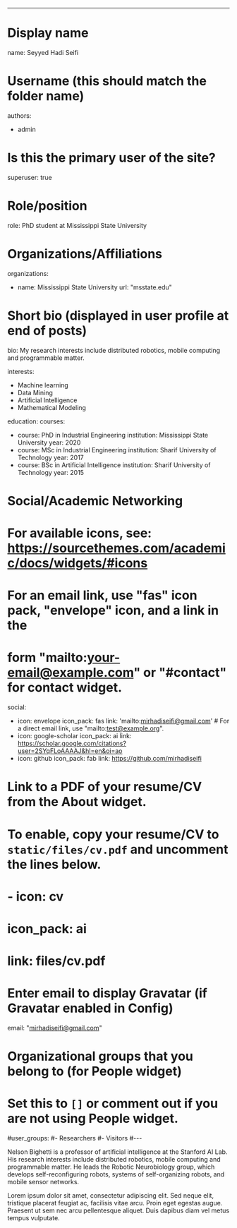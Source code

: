 ---
# Display name
name: Seyyed Hadi Seifi

# Username (this should match the folder name)
authors:
- admin

# Is this the primary user of the site?
superuser: true

# Role/position
role: PhD student at Mississippi State University

# Organizations/Affiliations
organizations:
- name: Mississippi State University
  url: "msstate.edu"

# Short bio (displayed in user profile at end of posts)
bio: My research interests include distributed robotics, mobile computing and programmable matter.

interests:
- Machine learning
- Data Mining
- Artificial Intelligence
- Mathematical Modeling


education:
  courses:
  - course: PhD in Industrial Engineering
    institution: Mississippi State University
    year: 2020
  - course: MSc in Industrial Engineering
    institution: Sharif University of Technology
    year: 2017
  - course: BSc in Artificial Intelligence
    institution: Sharif University of Technology
    year: 2015

# Social/Academic Networking
# For available icons, see: https://sourcethemes.com/academic/docs/widgets/#icons
#   For an email link, use "fas" icon pack, "envelope" icon, and a link in the
#   form "mailto:your-email@example.com" or "#contact" for contact widget.
social:
- icon: envelope
  icon_pack: fas
  link: 'mailto:mirhadiseifi@gmail.com'  # For a direct email link, use "mailto:test@example.org".
- icon: google-scholar
  icon_pack: ai
  link: https://scholar.google.com/citations?user=2SYqFLoAAAAJ&hl=en&oi=ao
- icon: github
  icon_pack: fab
  link: https://github.com/mirhadiseifi
# Link to a PDF of your resume/CV from the About widget.
# To enable, copy your resume/CV to `static/files/cv.pdf` and uncomment the lines below.  
# - icon: cv
#   icon_pack: ai
#   link: files/cv.pdf

# Enter email to display Gravatar (if Gravatar enabled in Config)
email: "mirhadiseifi@gmail.com"
  
# Organizational groups that you belong to (for People widget)
#   Set this to `[]` or comment out if you are not using People widget.  
#user_groups:
#- Researchers
#- Visitors
#---

Nelson Bighetti is a professor of artificial intelligence at the Stanford AI Lab. His research interests include distributed robotics, mobile computing and programmable matter. He leads the Robotic Neurobiology group, which develops self-reconfiguring robots, systems of self-organizing robots, and mobile sensor networks.

Lorem ipsum dolor sit amet, consectetur adipiscing elit. Sed neque elit, tristique placerat feugiat ac, facilisis vitae arcu. Proin eget egestas augue. Praesent ut sem nec arcu pellentesque aliquet. Duis dapibus diam vel metus tempus vulputate. 
